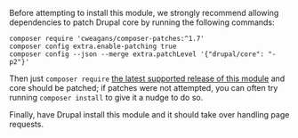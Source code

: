 Before attempting to install this module, we strongly recommend allowing
dependencies to patch Drupal core by running the following commands:

```shell
composer require 'cweagans/composer-patches:^1.7'
composer config extra.enable-patching true
composer config --json --merge extra.patchLevel '{"drupal/core": "-p2"}'
```

Then just `composer require` [the latest supported release of this
module](https://www.drupal.org/project/refreshless/releases) and core should be
patched; if patches were not attempted, you can often try running
`composer install` to give it a nudge to do so.

Finally, have Drupal install this module and it should take over handling page
requests.
